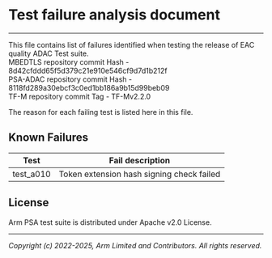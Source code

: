 
# Test failure analysis document
-----------------------------------------------------

This file contains list of failures identified when testing the release of EAC quality ADAC Test suite.<br/>
MBEDTLS repository commit Hash - 8d42cfddd65f5d379c21e910e546cf9d7d1b212f <br/>
PSA-ADAC repository commit Hash - 8118fd289a30ebcf3c0ed1bb186a9b15d99beb09 <br/>
TF-M repository commit Tag - TF-Mv2.2.0

The reason for each failing test is listed here in this file.

## Known Failures

| Test | Fail description                                                                |
|------|---------------------------------------------------------------------------------|
|test_a010 | Token extension hash signing check failed |

## License

Arm PSA test suite is distributed under Apache v2.0 License.

--------------

*Copyright (c) 2022-2025, Arm Limited and Contributors. All rights reserved.*
